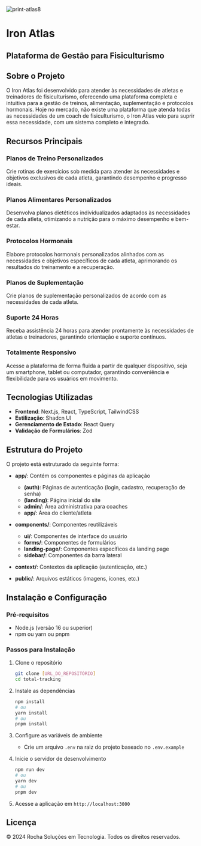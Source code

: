 ![print-atlas8](https://github.com/user-attachments/assets/9bcdfd93-384c-4086-98a0-3ea7523fcd6e)

# Iron Atlas

## Plataforma de Gestão para Fisiculturismo

## Sobre o Projeto

O Iron Atlas foi desenvolvido para atender às necessidades de atletas e treinadores de fisiculturismo, oferecendo uma plataforma completa e intuitiva para a gestão de treinos, alimentação, suplementação e protocolos hormonais. Hoje no mercado, não existe uma plataforma que atenda todas as necessidades de um coach de fisiculturismo, o Iron Atlas veio para suprir essa necessidade, com um sistema completo e integrado.

## Recursos Principais

### Planos de Treino Personalizados

Crie rotinas de exercícios sob medida para atender às necessidades e objetivos exclusivos de cada atleta, garantindo desempenho e progresso ideais.

### Planos Alimentares Personalizados

Desenvolva planos dietéticos individualizados adaptados às necessidades de cada atleta, otimizando a nutrição para o máximo desempenho e bem-estar.

### Protocolos Hormonais

Elabore protocolos hormonais personalizados alinhados com as necessidades e objetivos específicos de cada atleta, aprimorando os resultados do treinamento e a recuperação.

### Planos de Suplementação

Crie planos de suplementação personalizados de acordo com as necessidades de cada atleta.

### Suporte 24 Horas

Receba assistência 24 horas para atender prontamente às necessidades de atletas e treinadores, garantindo orientação e suporte contínuos.

### Totalmente Responsivo

Acesse a plataforma de forma fluida a partir de qualquer dispositivo, seja um smartphone, tablet ou computador, garantindo conveniência e flexibilidade para os usuários em movimento.

## Tecnologias Utilizadas

- **Frontend**: Next.js, React, TypeScript, TailwindCSS
- **Estilização**: Shadcn UI
- **Gerenciamento de Estado**: React Query
- **Validação de Formulários**: Zod

## Estrutura do Projeto

O projeto está estruturado da seguinte forma:

- **app/**: Contém os componentes e páginas da aplicação

  - **(auth)**: Páginas de autenticação (login, cadastro, recuperação de senha)
  - **(landing)**: Página inicial do site
  - **admin/**: Área administrativa para coaches
  - **app/**: Área do cliente/atleta

- **components/**: Componentes reutilizáveis

  - **ui/**: Componentes de interface do usuário
  - **forms/**: Componentes de formulários
  - **landing-page/**: Componentes específicos da landing page
  - **sidebar/**: Componentes da barra lateral

- **context/**: Contextos da aplicação (autenticação, etc.)

- **public/**: Arquivos estáticos (imagens, ícones, etc.)

## Instalação e Configuração

### Pré-requisitos

- Node.js (versão 16 ou superior)
- npm ou yarn ou pnpm

### Passos para Instalação

1. Clone o repositório

   ```bash
   git clone [URL_DO_REPOSITÓRIO]
   cd total-tracking
   ```

2. Instale as dependências

   ```bash
   npm install
   # ou
   yarn install
   # ou
   pnpm install
   ```

3. Configure as variáveis de ambiente

   - Crie um arquivo `.env` na raiz do projeto baseado no `.env.example`

4. Inicie o servidor de desenvolvimento

   ```bash
   npm run dev
   # ou
   yarn dev
   # ou
   pnpm dev
   ```

5. Acesse a aplicação em `http://localhost:3000`

## Licença

© 2024 Rocha Soluções em Tecnologia. Todos os direitos reservados.
